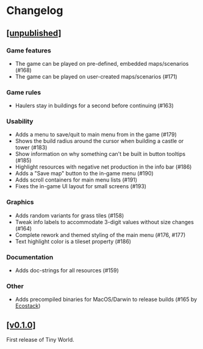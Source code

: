 # Changelog

## [[unpublished]](https://github.com/mlange-42/tiny-world/compare/v0.1.0...main)

### Game features

* The game can be played on pre-defined, embedded maps/scenarios (#168)
* The game can be played on user-created maps/scenarios (#171)

### Game rules

* Haulers stay in buildings for a second before continuing (#163)

### Usability

* Adds a menu to save/quit to main menu from in the game (#179)
* Shows the build radius around the cursor when building a castle or tower (#183)
* Show information on why something can't be built in button tooltips (#185)
* Highlight resources with negative net production in the info bar (#186)
* Adds a "Save map" button to the in-game menu (#190)
* Adds scroll containers for main menu lists (#191)
* Fixes the in-game UI layout for small screens (#193)

### Graphics

* Adds random variants for grass tiles (#158)
* Tweak info labels to accommodate 3-digit values without size changes (#164)
* Complete rework and themed styling of the main menu (#176, #177)
* Text highlight color is a tileset property (#186)

### Documentation

* Adds doc-strings for all resources (#159)

### Other

* Adds precompiled binaries for MacOS/Darwin to release builds (#165 by [Ecostack](https://github.com/Ecostack))

## [[v0.1.0]](https://github.com/mlange-42/tiny-world/tree/v0.1.0)

First release of Tiny World.